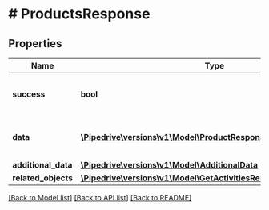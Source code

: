 # # ProductsResponse

## Properties

Name | Type | Description | Notes
------------ | ------------- | ------------- | -------------
**success** | **bool** | If the response is successful or not |
**data** | [**\Pipedrive\versions\v1\Model\ProductResponse[]**](ProductResponse.md) | Array containing data for all products |
**additional_data** | [**\Pipedrive\versions\v1\Model\AdditionalData**](.md) |  |
**related_objects** | [**\Pipedrive\versions\v1\Model\GetActivitiesResponseRelatedObjects**](GetActivitiesResponseRelatedObjects.md) |  |

[[Back to Model list]](../../README.md#models) [[Back to API list]](../../README.md#endpoints) [[Back to README]](../../README.md)
